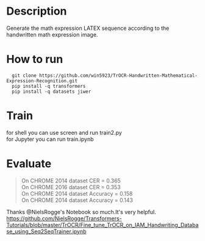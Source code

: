 # Description
  Generate the math expression LATEX sequence according to the handwritten math expression image.
# How to run
  ```
    git clone https://github.com/win5923/TrOCR-Handwritten-Mathematical-Expression-Recognition.git
    pip install -q transformers
    pip install -q datasets jiwer
  ```
# Train
 for shell you can use screen and run train2.py<br>
 for Jupyter you can run train.ipynb
 
# Evaluate
  >On CHROME 2014 dataset CER = 0.365<br>
  >On CHROME 2016 dataset CER = 0.353<br>
  >On CHROME 2014 dataset Accuracy = 0.158<br>
  >On CHROME 2014 dataset Accuracy = 0.143<br>

Thanks @NielsRogge's Notebook so much.It's very helpful.<br>
https://github.com/NielsRogge/Transformers-Tutorials/blob/master/TrOCR/Fine_tune_TrOCR_on_IAM_Handwriting_Database_using_Seq2SeqTrainer.ipynb

